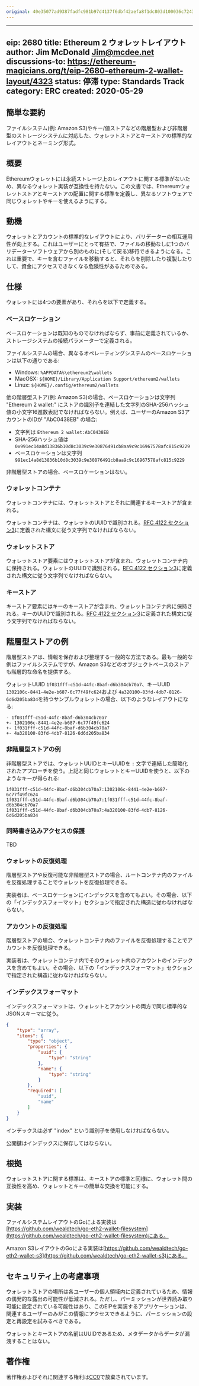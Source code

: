 ```yaml
---
original: 40e35077ad9387fadfc981b97d4137f6dbf42aefa8f1dc803d100036c72437ea
---
```


---
eip: 2680
title: Ethereum 2 ウォレットレイアウト
author: Jim McDonald <Jim@mcdee.net>
discussions-to: https://ethereum-magicians.org/t/eip-2680-ethereum-2-wallet-layout/4323
status: 停滞
type: Standards Track
category: ERC
created: 2020-05-29
---

## 簡単な要約

ファイルシステム(例: Amazon S3)やキー/値ストアなどの階層型および非階層型のストレージシステムに対応した、ウォレットストアとキーストアの標準的なレイアウトとネーミング形式。

## 概要

Ethereumウォレットには永続ストレージ上のレイアウトに関する標準がないため、異なるウォレット実装が互換性を持たない。この文書では、Ethereumウォレットストアとキーストアの配置に関する標準を定義し、異なるソフトウェアで同じウォレットやキーを使えるようにする。

## 動機

ウォレットとアカウントの標準的なレイアウトにより、バリデーターの相互運用性が向上する。これはユーザーにとって有益で、ファイルの移動なしに1つのバリデーターソフトウェアから別のものに(そして戻る)移行できるようになる。これは重要で、キーを含むファイルを移動すると、それらを削除したり複製したりして、資金にアクセスできなくなる危険性があるためである。

## 仕様

ウォレットには4つの要素があり、それらを以下で定義する。

### ベースロケーション
ベースロケーションは既知のものでなければならず、事前に定義されているか、ストレージシステムの接続パラメーターで定義される。

ファイルシステムの場合、異なるオペレーティングシステムのベースロケーションは以下の通りである:

  - Windows: `%APPDATA%\ethereum2\wallets`
  - MacOSX: `${HOME}/Library/Application Support/ethereum2/wallets`
  - Linux: `${HOME}/.config/ethereum2/wallets`

他の階層型ストア(例: Amazon S3)の場合、ベースロケーションは文字列 "Ethereum 2 wallet:" にストアの識別子を連結した文字列のSHA-256ハッシュ値の小文字16進数表記でなければならない。例えば、ユーザーのAmazon S3アカウントのIDが "AbC0438EB" の場合:

  - 文字列は `Ethereum 2 wallet:AbC0438EB`
  - SHA-256ハッシュ値は `0x991ec14a8d13836b10d8c3039c9e30876491cb8aa9c9c16967578afc815c9229`
  - ベースロケーションは文字列 `991ec14a8d13836b10d8c3039c9e30876491cb8aa9c9c16967578afc815c9229`

非階層型ストアの場合、ベースロケーションはない。

### ウォレットコンテナ
ウォレットコンテナには、ウォレットストアとそれに関連するキーストアが含まれる。

ウォレットコンテナは、ウォレットのUUIDで識別される。[RFC 4122 セクション3](https://tools.ietf.org/html/rfc4122#section-3)に定義された構文に従う文字列でなければならない。

### ウォレットストア
ウォレットストア要素にはウォレットストアが含まれ、ウォレットコンテナ内に保持される。ウォレットのUUIDで識別される。[RFC 4122 セクション3](https://tools.ietf.org/html/rfc4122#section-3)に定義された構文に従う文字列でなければならない。

### キーストア
キーストア要素にはキーのキーストアが含まれ、ウォレットコンテナ内に保持される。キーのUUIDで識別される。[RFC 4122 セクション3](https://tools.ietf.org/html/rfc4122#section-3)に定義された構文に従う文字列でなければならない。

## 階層型ストアの例
階層型ストアは、情報を保存および整理する一般的な方法である。最も一般的な例はファイルシステムですが、Amazon S3などのオブジェクトベースのストアも階層的な命名を提供する。

ウォレットUUID `1f031fff-c51d-44fc-8baf-d6b304cb70a7`、キーUUID `1302106c-8441-4e2e-b687-6c77f49fc624`および `4a320100-83fd-4db7-8126-6d6d205ba834`を持つサンプルウォレットの場合、以下のようなレイアウトになる:

```
- 1f031fff-c51d-44fc-8baf-d6b304cb70a7
+- 1302106c-8441-4e2e-b687-6c77f49fc624
+- 1f031fff-c51d-44fc-8baf-d6b304cb70a7
+- 4a320100-83fd-4db7-8126-6d6d205ba834
```

### 非階層型ストアの例
非階層型ストアでは、ウォレットUUIDとキーUUIDを `:` 文字で連結した簡略化されたアプローチを使う。上記と同じウォレットとキーUUIDを使うと、以下のようなキーが得られる:

```
1f031fff-c51d-44fc-8baf-d6b304cb70a7:1302106c-8441-4e2e-b687-6c77f49fc624
1f031fff-c51d-44fc-8baf-d6b304cb70a7:1f031fff-c51d-44fc-8baf-d6b304cb70a7
1f031fff-c51d-44fc-8baf-d6b304cb70a7:4a320100-83fd-4db7-8126-6d6d205ba834
```

### 同時書き込みアクセスの保護
TBD

### ウォレットの反復処理
階層型ストアや反復可能な非階層型ストアの場合、ルートコンテナ内のファイルを反復処理することでウォレットを反復処理できる。

実装者は、ベースロケーションにインデックスを含めてもよい。その場合、以下の「インデックスフォーマット」セクションで指定された構造に従わなければならない。

### アカウントの反復処理
階層型ストアの場合、ウォレットコンテナ内のファイルを反復処理することでアカウントを反復処理できる。

実装者は、ウォレットコンテナ内でそのウォレット内のアカウントのインデックスを含めてもよい。その場合、以下の「インデックスフォーマット」セクションで指定された構造に従わなければならない。

### インデックスフォーマット
インデックスフォーマットは、ウォレットとアカウントの両方で同じ標準的なJSONスキーマに従う。

```json
{
    "type": "array",
    "items": {
        "type": "object",
        "properties": {
            "uuid": {
                "type": "string"
            },
            "name": {
                "type": "string"
            }
        },
        "required": [
            "uuid",
            "name"
        ]
    }
}
```

インデックスは必ず "index" という識別子を使用しなければならない。

公開鍵はインデックスに保存してはならない。

## 根拠

ウォレットストアに関する標準は、キーストアの標準と同様に、ウォレット間の互換性を高め、ウォレットとキーの簡単な交換を可能にする。

## 実装

ファイルシステムレイアウトのGoによる実装は[https://github.com/wealdtech/go-eth2-wallet-filesystem](https://github.com/wealdtech/go-eth2-wallet-filesystem)にある。

Amazon S3レイアウトのGoによる実装は[https://github.com/wealdtech/go-eth2-wallet-s3](https://github.com/wealdtech/go-eth2-wallet-s3)にある。

## セキュリティ上の考慮事項

ウォレットストアの場所は各ユーザーの個人領域内に定義されているため、情報の偶発的な露出の可能性が低減される。ただし、パーミッションが世界読み取り可能に設定されている可能性はあり、このEIPを実装するアプリケーションは、関連するユーザーのみがこの情報にアクセスできるように、パーミッションの設定と再設定を試みるべきである。

ウォレットとキーストアの名前はUUIDであるため、メタデータからデータが漏洩することはない。

## 著作権

著作権およびそれに関連する権利は[CC0](../LICENSE.md)で放棄されています。